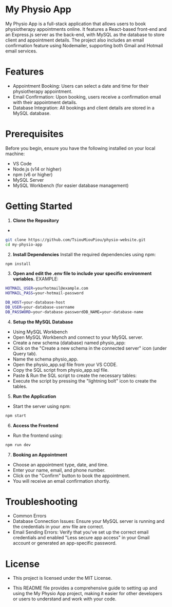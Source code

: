 # My Physio App

My Physio App is a full-stack application that allows users to book physiotherapy appointments online. It features a React-based front-end and an Express.js server as the back-end, with MySQL as the database to store client and appointment details. The project also includes an email confirmation feature using Nodemailer, supporting both Gmail and Hotmail email services.

# Features
- Appointment Booking: Users can select a date and time for their physiotherapy appointment.
- Email Confirmation: Upon booking, users receive a confirmation email with their appointment details.
- Database Integration: All bookings and client details are stored in a MySQL database.

# Prerequisites
Before you begin, ensure you have the following installed on your local machine:

- VS Code
- Node.js (v14 or higher)
- npm (v6 or higher)
- MySQL Server
- MySQL Workbench (for easier database management)

# Getting Started

1. **Clone the Repository**

- 
```bash 
git clone https://github.com/TsiouMiouPiou/physio-website.git 
cd my-physio-app 
```

2. **Install Dependencies**
Install the required dependencies using npm:
```bash
npm install
```

3. **Open and edit the .env file to include your specific environment variables.**
 EXAMPLE:
 ```bash
HOTMAIL_USER=yourhotmail@example.com
HOTMAIL_PASS=your-hotmail-password

DB_HOST=your-database-host
DB_USER=your-database-username
DB_PASSWORD=your-database-passwordDB_NAME=your-database-name
```

4. **Setup the MySQL Database**
- Using MySQL Workbench
- Open MySQL Workbench and connect to your MySQL server.
- Create a new schema (database) named physio_app:
- Click on the "Create a new schema in the connected server" icon (under Query tab).
- Name the schema physio_app.
- Open the physio_app.sql file from your VS CODE.
- Copy the SQL script from physio_app.sql file.
- Paste & Run the SQL script to create the necessary tables:
- Execute the script by pressing the "lightning bolt" icon to create the tables.

5. **Run the Application**
- Start the server using npm:
```bash 
npm start 
```
6. **Access the Frontend**
- Run the frontend using:
```bash 
npm run dev 
```

7. **Booking an Appointment**
- Choose an appointment type, date, and time.
- Enter your name, email, and phone number.
- Click on the "Confirm" button to book the appointment.
- You will receive an email confirmation shortly.

# Troubleshooting
- Common Errors
- Database Connection Issues: Ensure your MySQL server is running and the credentials in your .env file are correct.
- Email Sending Errors: Verify that you've set up the correct email credentials and enabled "Less secure app access" in your Gmail account or generated an app-specific password.

# License
- This project is licensed under the MIT License.

- This README file provides a comprehensive guide to setting up and using the My Physio App project, making it easier for other developers or users to understand and work with your code.